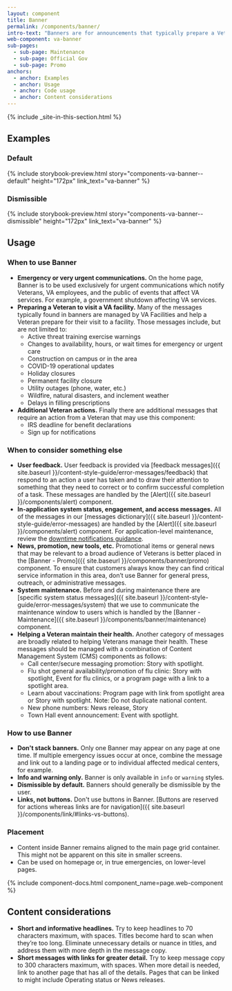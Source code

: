 ```yaml
---
layout: component
title: Banner
permalink: /components/banner/
intro-text: "Banners are for announcements that typically prepare a Veteran to visit a VA facility or to help them maintain their health. Banners appear at the top of the page, below the header and navigation components."
web-component: va-banner
sub-pages:
  - sub-page: Maintenance
  - sub-page: Official Gov
  - sub-page: Promo
anchors:
  - anchor: Examples
  - anchor: Usage
  - anchor: Code usage
  - anchor: Content considerations
---
```


{% include _site-in-this-section.html %}

## Examples

### Default

{% include storybook-preview.html story="components-va-banner--default" height="172px" link_text="va-banner" %}

### Dismissible

{% include storybook-preview.html story="components-va-banner--dismissible" height="172px" link_text="va-banner" %}

## Usage

### When to use Banner

* **Emergency or very urgent communications.** On the home page, Banner is to be used exclusively for urgent communications which notify Veterans, VA employees, and the public of events that affect VA services. For example, a government shutdown affecting VA services.
* **Preparing a Veteran to visit a VA facility.** Many of the messages typically found in banners are managed by VA Facilities and help a Veteran prepare for their visit to a facility. Those messages include, but are not limited to:
  * Active threat training exercise warnings
  * Changes to availability, hours, or wait times for emergency or urgent care
  * Construction on campus or in the area
  * COVID-19 operational updates
  * Holiday closures
  * Permanent facility closure
  * Utility outages (phone, water, etc.)
  * Wildfire, natural disasters, and inclement weather
  * Delays in filling prescriptions
* **Additional Veteran actions.** Finally there are additional messages that require an action from a Veteran that may use this component:
  * IRS deadline for benefit declarations
  * Sign up for notifications

### When to consider something else

* **User feedback.** User feedback is provided via [feedback messages]({{ site.baseurl }}/content-style-guide/error-messages/feedback) that respond to an action a user has taken and to draw their attention to something that they need to correct or to confirm successful completion of a task. These messages are handled by the [Alert]({{ site.baseurl }}/components/alert) component.
* **In-application system status, engagement, and access messages.** All of the messages in our [messages dictionary]({{ site.baseurl }}/content-style-guide/error-messages) are handled by the [Alert]({{ site.baseurl }}/components/alert) component. For application-level maintenance, review the [downtime notifications guidance](https://depo-platform-documentation.scrollhelp.site/developer-docs/downtime-notifications).
* **News, promotion, new tools, etc.** Promotional items or general news that may be relevant to a broad audience of Veterans is better placed in the [Banner - Promo]({{ site.baseurl }}/components/banner/promo) component. To ensure that customers always know they can find critical service information in this area, don’t use Banner for general press, outreach, or administrative messages.
* **System maintenance.** Before and during maintenance there are [specific system status messages]({{ site.baseurl }}/content-style-guide/error-messages/system) that we use to communicate the maintenance window to users which is handled by the [Banner - Maintenance]({{ site.baseurl }}/components/banner/maintenance) component. 
* **Helping a Veteran maintain their health.** Another category of messages are broadly related to helping Veterans manage their health. These messages should be managed with a combination of Content Management System (CMS) components as follows:
  * Call center/secure messaging promotion: Story with spotlight.
  * Flu shot general availability/promotion of flu clinic: Story with spotlight, Event for flu clinics, or a program page with a link to a spotlight area.
  * Learn about vaccinations: Program page with link from spotlight area or Story with spotlight. Note: Do not duplicate national content.
  * New phone numbers: News release, Story
  * Town Hall event announcement: Event with spotlight.

### How to use Banner

* **Don't stack banners.** Only one Banner may appear on any page at one time. If multiple emergency issues occur at once, combine the message and link out to a landing page or to individual affected medical centers, for example.
* **Info and warning only.** Banner is only available in `info` or `warning` styles.
* **Dismissible by default.** Banners should generally be dismissible by the user.
* **Links, not buttons.** Don't use buttons in Banner. [Buttons are reserved for actions whereas links are for navigation]({{ site.baseurl }}/components/link/#links-vs-buttons).

### Placement

* Content inside Banner remains aligned to the main page grid container. This might not be apparent on this site in smaller screens.
* Can be used on homepage or, in true emergencies, on lower-level pages.

{% include component-docs.html component_name=page.web-component %}

## Content considerations

* **Short and informative headlines.** Try to keep headlines to 70 characters maximum, with spaces. Titles become hard to scan when they’re too long. Eliminate unnecessary details or nuance in titles, and address them with more depth in the message copy.
* **Short messages with links for greater detail.** Try to keep message copy to 300 characters maximum, with spaces. When more detail is needed, link to another page that has all of the details. Pages that can be linked to might include Operating status or News releases.